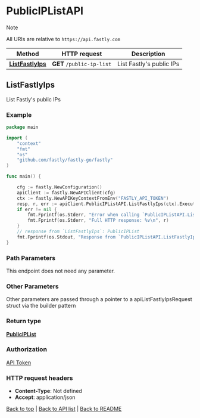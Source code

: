 # PublicIPListAPI

> [!NOTE]
> All URIs are relative to `https://api.fastly.com`

Method | HTTP request | Description
------------- | ------------- | -------------
[**ListFastlyIps**](PublicIPListAPI.md#ListFastlyIps) | **GET** `/public-ip-list` | List Fastly&#39;s public IPs



## ListFastlyIps

List Fastly's public IPs



### Example

```go
package main

import (
    "context"
    "fmt"
    "os"
    "github.com/fastly/fastly-go/fastly"
)

func main() {

    cfg := fastly.NewConfiguration()
    apiClient := fastly.NewAPIClient(cfg)
    ctx := fastly.NewAPIKeyContextFromEnv("FASTLY_API_TOKEN")
    resp, r, err := apiClient.PublicIPListAPI.ListFastlyIps(ctx).Execute()
    if err != nil {
        fmt.Fprintf(os.Stderr, "Error when calling `PublicIPListAPI.ListFastlyIps`: %v\n", err)
        fmt.Fprintf(os.Stderr, "Full HTTP response: %v\n", r)
    }
    // response from `ListFastlyIps`: PublicIPList
    fmt.Fprintf(os.Stdout, "Response from `PublicIPListAPI.ListFastlyIps`: %v\n", resp)
}
```

### Path Parameters

This endpoint does not need any parameter.

### Other Parameters

Other parameters are passed through a pointer to a apiListFastlyIpsRequest struct via the builder pattern



### Return type

[**PublicIPList**](PublicIPList.md)

### Authorization

[API Token](https://www.fastly.com/documentation/reference/api/#authentication)

### HTTP request headers

- **Content-Type**: Not defined
- **Accept**: application/json

[Back to top](#) | [Back to API list](../README.md#documentation-for-api-endpoints) | [Back to README](../README.md)
